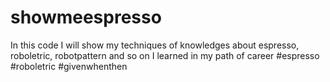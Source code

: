 # showmeespresso
In this code I will show my techniques of knowledges about espresso, roboletric, robotpattern and so on I learned in my path of career #espresso #roboletric #givenwhenthen
